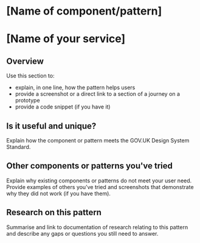 # [Name of component/pattern]
# [Name of your service]

## Overview
Use this section to:
* explain, in one line, how the pattern helps users
* provide a screenshot or a direct link to a section of a journey on a prototype
* provide a code snippet (if you have it)
## Is it useful and unique?
Explain how the component or pattern meets the GOV.UK Design System Standard.
## Other components or patterns you've tried
Explain why existing components or patterns do not meet your user need. Provide examples of others you’ve tried and screenshots that demonstrate why they did not work (if you have them). 
## Research on this pattern
Summarise and link to documentation of research relating to this pattern and describe any gaps or questions you still need to answer.
